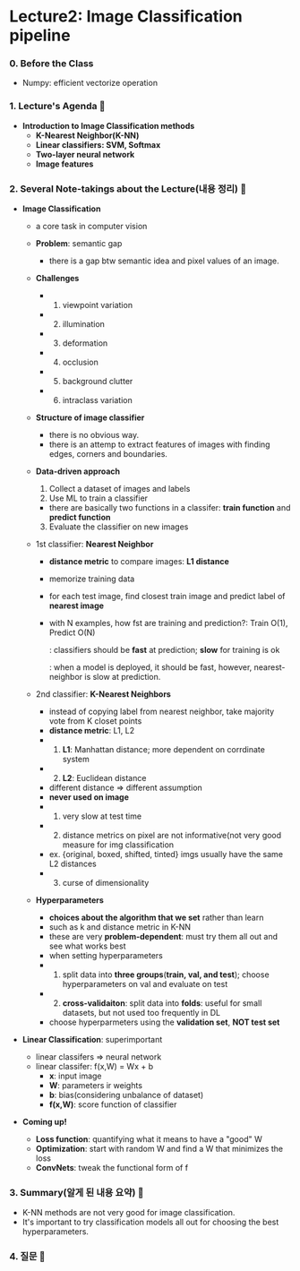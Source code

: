 # Lecture2: Image Classification pipeline

### **0. Before the Class**
- Numpy: efficient vectorize operation

### **1. Lecture's Agenda 🍐**
- **Introduction to Image Classification methods**
  - **K-Nearest Neighbor(K-NN)**
  - **Linear classifiers: SVM, Softmax**
  - **Two-layer neural network**
  - **Image features**

### **2. Several Note-takings about the Lecture(내용 정리) 🧙**

- **Image Classification**
    - a core task in computer vision
    - **Problem**: semantic gap
      - there is a gap btw semantic idea and pixel values of an image.
     
    - **Challenges**
      - 1. viewpoint variation
      - 2. illumination
      - 3. deformation
      - 4. occlusion
      - 5. background clutter
      - 6. intraclass variation
      
    - **Structure of image classifier**
      - there is no obvious way.
      - there is an attemp to extract features of images with finding edges, corners and boundaries.
    
    - **Data-driven approach**
      1. Collect a dataset of images and labels
      2. Use ML to train a classifier
      - there are basically two functions in a classifer: **train function** and **predict function**
      3. Evaluate the classifier on new images
      
    - 1st classifier: **Nearest Neighbor**
      - **distance metric** to compare images: **L1 distance**
      - memorize training data
      - for each test image, find closest train image and predict label of **nearest image**
      - with N examples, how fst are training and prediction?: Train O(1), Predict O(N)
      
        : classifiers should be **fast** at prediction; **slow** for training is ok
        
        : when a model is deployed, it should be fast, however, nearest-neighbor is slow at prediction.
       
     - 2nd classifier: **K-Nearest Neighbors**
        - instead of copying label from nearest neighbor, take majority vote from K closet points
        - **distance metric**: L1, L2
        - 1. **L1**: Manhattan distance; more dependent on corrdinate system
        - 2. **L2**: Euclidean distance
        - different distance ⇒ different assumption
        - **never used on image**
        - 1. very slow at test time
        - 2. distance metrics on pixel are not informative(not very good measure for img classification
        - ex. {original, boxed, shifted, tinted} imgs usually have the same L2 distances
        - 3. curse of dimensionality

    - **Hyperparameters**
      - **choices about the algorithm that we set** rather than learn
      - such as k and distance metric in K-NN
      - these are very **problem-dependent**: must try them all out and see what works best
      - when setting hyperparameters
      - 1. split data into **three groups**(**train, val, and test**); choose hyperparameters on val and evaluate on test
      - 2. **cross-validaiton**: split data into **folds**: useful for small datasets, but not used too frequently in DL
      - choose hyperparmeters using the **validation set**, **NOT test set**

- **Linear Classification**: superimportant
  - linear classifers ⇒ neural network
  - linear classifer: f(x,W) = Wx + b
    - **x**: input image
    - **W**: parameters ir weights
    - **b**: bias(considering unbalance of dataset)
    - **f(x,W)**: score function of classifier
    

- **Coming up!**
  - **Loss function**: quantifying what it means to have a "good" W
  - **Optimization**: start with random W and find a W that minimizes the loss
  - **ConvNets**: tweak the functional form of f

### **3. Summary(알게 된 내용 요약) 🧠**

- K-NN methods are not very good for image classification.
- It's important to try classification models all out for choosing the best hyperparameters.

### **4. 질문 🤔**

